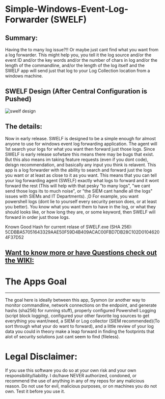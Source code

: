 # Simple-Windows-Event-Log-Forwarder (SWELF) 

## Summary:

Having the to many log issue?!! Or maybe just cant find what you want from a log forwarder.
This might help you, you tell it the log source and/or the event ID and/or the key words and/or the number of chars in log and/or the length of the commandline, and/or the length of the log itself and the SWELF app will send just that log to your Log Collection location from a windows machine.

## SWELF Design (After Central Configuration is Pushed)
![swelf design](https://user-images.githubusercontent.com/6934294/36953050-de3a92e6-1fdc-11e8-9d8f-44a3660249b1.PNG)

## The details:

Now in early release. SWELF is designed to be a simple enough for almost anyone to use for windows event log forwarding application. The agent will 1st search your logs for what you want then forward just those logs. 
Since SWELF is early release sofwtare this means there may be bugs that exist. 
But this also means im taking feature requests (even if you dont code), deisgn recommendation, and basically any input you think is relavent.
This app is a log forwarder with the ability to search and forward just the logs you want or at least as close to it as you want. This means that you can tell your log forwarding agent (SWELF) exactly what logs to forward and it wont forward the rest (This will help with that pesky "to many logs", "we cant send those logs its to much noise", or "the SIEM cant handle all the logs" issues with SIEMs and IT Departments). ;D
For example, you want powershell logs (dont lie to yourself every security person does, or at least you better). You know what you want them to have in the log, or what they should looks like, or how long they are, or some keyword, then SWELF will forward in order just those logs.

Known Good Hash for current relase of SWELF.exe (SHA 256): 5CDBBA57051643329AAE50F59D4B409ACAC00FBD7DB28C102D01046204F37D52

## [Want to know more or have Questions check out the WIKI:](https://github.com/ceramicskate0/SWELF/wiki)

# The Apps Goal
--------------------------------------------------------------------------------
The goal here is ideally between this app, Sysmon (or another way to monitor commandline, network connections on the endpoint, and generate hashs  (sha256) for running stuff), properly configured Powershell Logging (script block logging), configured your other favorite log sources to get everything you want/need, a SIEM or Log collector (SIEM recommended)(To sort through what your do want to forward), and a little review of your log data you could in theory make a leap forward in finding the footprints that alot of security solutions just cant seem to find (fileless). 


# Legal Disclaimer:
If you use this software you do so at your own risk and your own responsibility/liability. I do/have NEVER authorized, condoned, or recommend the use of anything in any of my repos for any malicious reason. Do not use for evil, malicious purposes, or on machines you do not own. Test it before you use it.
